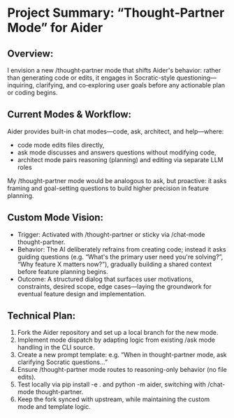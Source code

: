 Project Summary: “Thought‑Partner Mode” for Aider
=====

Overview:
-----
I envision a new /thought‑partner mode that shifts Aider's behavior: rather than generating code or edits, it engages in Socratic-style questioning—inquiring, clarifying, and co‑exploring user goals before any actionable plan or coding begins.

Current Modes & Workflow:
-----
Aider provides built-in chat modes—code, ask, architect, and help—where:
- code mode edits files directly,
- ask mode discusses and answers questions without modifying code,
- architect mode pairs reasoning (planning) and editing via separate LLM roles

My /thought-partner mode would be analogous to ask, but proactive: it asks framing and goal-setting questions to build higher precision in feature planning.

Custom Mode Vision:
-----
- Trigger: Activated with /thought-partner or sticky via /chat-mode thought-partner.
- Behavior: The AI deliberately refrains from creating code; instead it asks guiding questions (e.g. “What's the primary user need you're solving?”, “Why feature X matters now?”), gradually building a shared context before feature planning begins.
- Outcome: A structured dialog that surfaces user motivations, constraints, desired scope, edge cases—laying the groundwork for eventual feature design and implementation.

Technical Plan:
-----
1. Fork the Aider repository and set up a local branch for the new mode.
2. Implement mode dispatch by adapting logic from existing /ask mode handling in the CLI source.
3. Create a new prompt template: e.g. “When in thought-partner mode, ask clarifying Socratic questions…”
4. Ensure /thought-partner mode routes to reasoning-only behavior (no file edits).
5. Test locally via pip install -e . and python -m aider, switching with /chat-mode thought-partner.
6. Keep the fork synced with upstream, while maintaining the custom mode and template logic.